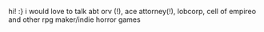 hi! :} 
i would love to talk abt orv (!), ace attorney(!), lobcorp, cell of empireo and other rpg maker/indie horror games
